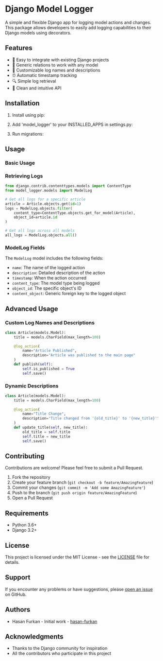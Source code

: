 # Django Model Logger

A simple and flexible Django app for logging model actions and changes. This package allows developers to easily add logging capabilities to their Django models using decorators.

## Features

- 🚀 Easy to integrate with existing Django projects
- 🎯 Generic relations to work with any model
- 📝 Customizable log names and descriptions
- ⏰ Automatic timestamp tracking
- 🔍 Simple log retrieval
- 🎨 Clean and intuitive API

## Installation

1. Install using pip:

2. Add 'model_logger' to your INSTALLED_APPS in settings.py:

3. Run migrations:

## Usage

### Basic Usage

### Retrieving Logs

```python
from django.contrib.contenttypes.models import ContentType
from model_logger.models import ModelLog

# Get all logs for a specific article
article = Article.objects.get(id=1)
logs = ModelLog.objects.filter(
    content_type=ContentType.objects.get_for_model(Article),
    object_id=article.id
)

# Get all logs across all models
all_logs = ModelLog.objects.all()
```

### ModelLog Fields

The `ModelLog` model includes the following fields:

- `name`: The name of the logged action
- `description`: Detailed description of the action
- `timestamp`: When the action occurred
- `content_type`: The model type being logged
- `object_id`: The specific object's ID
- `content_object`: Generic foreign key to the logged object

## Advanced Usage

### Custom Log Names and Descriptions

```python
class Article(models.Model):
    title = models.CharField(max_length=100)
    
    @log_action(
        name="Article Published",
        description="Article was published to the main page"
    )
    def publish(self):
        self.is_published = True
        self.save()
```

### Dynamic Descriptions

```python
class Article(models.Model):
    title = models.CharField(max_length=100)
    
    @log_action(
        name="Title Change",
        description="Title changed from '{old_title}' to '{new_title}'"
    )
    def update_title(self, new_title):
        old_title = self.title
        self.title = new_title
        self.save()
```

## Contributing

Contributions are welcome! Please feel free to submit a Pull Request.

1. Fork the repository
2. Create your feature branch (`git checkout -b feature/AmazingFeature`)
3. Commit your changes (`git commit -m 'Add some AmazingFeature'`)
4. Push to the branch (`git push origin feature/AmazingFeature`)
5. Open a Pull Request

## Requirements

- Python 3.6+
- Django 3.2+

## License

This project is licensed under the MIT License - see the [LICENSE](LICENSE) file for details.

## Support

If you encounter any problems or have suggestions, please [open an issue](https://github.com/hasan-furkan/django-model-logger/issues) on GitHub.

## Authors

- Hasan Furkan - Initial work - [hasan-furkan](https://github.com/hasan-furkan)

## Acknowledgments

- Thanks to the Django community for inspiration
- All the contributors who participate in this project
```

